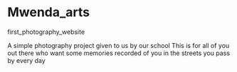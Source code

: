 # Mwenda_arts

first_photography_website

A simple photography project given to us by our school
This is for all of you out there who want some memories recorded of you in the streets you pass by every day

